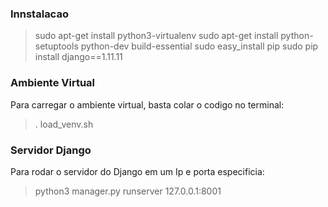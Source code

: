 ### Innstalacao
> sudo apt-get install python3-virtualenv
> sudo apt-get install python-setuptools python-dev build-essential 
> sudo easy_install pip
> sudo pip install django==1.11.11

### Ambiente Virtual
Para carregar o ambiente virtual, basta colar o codigo no terminal:
> . load_venv.sh


### Servidor Django
Para rodar o servidor do Django em um Ip e porta especificia:
> python3 manager.py runserver 127.0.0.1:8001
